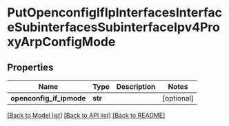 # PutOpenconfigIfIpInterfacesInterfaceSubinterfacesSubinterfaceIpv4ProxyArpConfigMode

## Properties
Name | Type | Description | Notes
------------ | ------------- | ------------- | -------------
**openconfig_if_ipmode** | **str** |  | [optional] 

[[Back to Model list]](../README.md#documentation-for-models) [[Back to API list]](../README.md#documentation-for-api-endpoints) [[Back to README]](../README.md)


